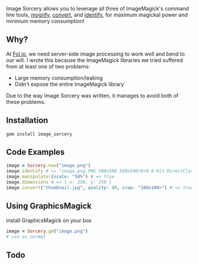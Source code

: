 Image Sorcery allows you to leverage all three of ImageMagick's command line tools, [mogrify](http://www.imagemagick.org/script/mogrify.php), [convert](http://www.imagemagick.org/script/convert.php), and [identify](http://www.imagemagick.org/script/identify.php), for maximum magickal power and minimum memory consumption!

## Why?

At [Fol.io](http://fol.io), we need server-side image processing to work well and bend to our will. I wrote this because the ImageMagick libraries we tried suffered from at least one of two problems:

* Large memory consumption/leaking
* Didn't expose the entire ImageMagick library

Due to the way Image Sorcery was written, it manages to avoid both of these problems.

## Installation

    gem install image_sorcery

## Code Examples
```ruby
image = Sorcery.new("image.png")
image.identify # => "image.png PNG 500x500 500x500+0+0 8-bit DirectClass 236KB 0.010u 0:00.010\n"
image.manipulate!(scale: "50%") # => true
image.dimensions # => { x: 250, y: 250 }
image.convert("thumbnail.jpg", quality: 80, crop: "100x100>") # => true
```

## Using GraphicsMagick
install GraphicsMagick on your box
```ruby
image = Sorcery.gm("image.png")
# use as normal
```

## Todo
